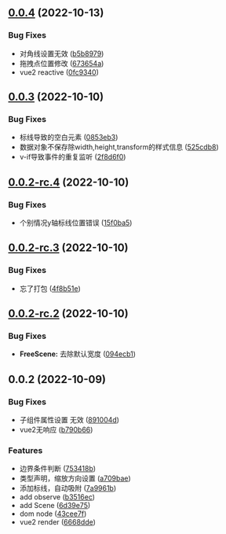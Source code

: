 ## [0.0.4](https://github.com/SepVeneto/free-dom/compare/v0.0.3...v0.0.4) (2022-10-13)


### Bug Fixes

* 对角线设置无效 ([b5b8979](https://github.com/SepVeneto/free-dom/commit/b5b89796487179538cb976872ded1ef0130d9f88))
* 拖拽点位置修改 ([673654a](https://github.com/SepVeneto/free-dom/commit/673654ac87580adbf0b0ed10cb9d44ab75864be7))
* vue2 reactive ([0fc9340](https://github.com/SepVeneto/free-dom/commit/0fc93406fd4697632ab7ebce32ffca42b8c85d65))



## [0.0.3](https://github.com/SepVeneto/free-dom/compare/v0.0.2-rc.4...v0.0.3) (2022-10-10)


### Bug Fixes

* 标线导致的空白元素 ([0853eb3](https://github.com/SepVeneto/free-dom/commit/0853eb3baab07df358bb9639a662e93f46581783))
* 数据对象不保存除width,height,transform的样式信息 ([525cdb8](https://github.com/SepVeneto/free-dom/commit/525cdb8120d2fac4374d03dee4d703f33c74ffb2))
* v-if导致事件的重复监听 ([2f8d6f0](https://github.com/SepVeneto/free-dom/commit/2f8d6f07d11be66d455513b869c28f3f99777c66))



## [0.0.2-rc.4](https://github.com/SepVeneto/free-dom/compare/v0.0.2-rc.3...v0.0.2-rc.4) (2022-10-10)


### Bug Fixes

* 个别情况y轴标线位置错误 ([15f0ba5](https://github.com/SepVeneto/free-dom/commit/15f0ba5ab9a1d16feb3fe6dbe639f351b65b6e8d))



## [0.0.2-rc.3](https://github.com/SepVeneto/free-dom/compare/v0.0.2-rc.2...v0.0.2-rc.3) (2022-10-10)


### Bug Fixes

* 忘了打包 ([4f8b51e](https://github.com/SepVeneto/free-dom/commit/4f8b51e32b5e66ad08cdf4d1e2571db94628a3f7))



## [0.0.2-rc.2](https://github.com/SepVeneto/free-dom/compare/v0.0.2...v0.0.2-rc.2) (2022-10-10)


### Bug Fixes

* **FreeScene:** 去除默认宽度 ([094ecb1](https://github.com/SepVeneto/free-dom/commit/094ecb195ccef8daf6b54ff68fd131bb745edefa))



## 0.0.2 (2022-10-09)


### Bug Fixes

* 子组件属性设置 无效 ([891004d](https://github.com/SepVeneto/free-dom/commit/891004d9636840f84ebe165fcbc4385fed84e68a))
* vue2无响应 ([b790b66](https://github.com/SepVeneto/free-dom/commit/b790b66a201a054ec2db4c7f17ce950984696ea4))


### Features

* 边界条件判断 ([753418b](https://github.com/SepVeneto/free-dom/commit/753418b4c3f0f890565dd5ecd00ba745c543354c))
* 类型声明，缩放方向设置 ([a709bae](https://github.com/SepVeneto/free-dom/commit/a709bae3e95a0d2cc6f2a5be2900cfcf2b583d2c))
* 添加标线，自动吸附 ([7a9961b](https://github.com/SepVeneto/free-dom/commit/7a9961b2fb9567235e5b02103114cb95a4661689))
* add observe ([b3516ec](https://github.com/SepVeneto/free-dom/commit/b3516ecdc72c78bde553857ce5ea9ff3d4cfff2a))
* add Scene ([6d39e75](https://github.com/SepVeneto/free-dom/commit/6d39e7543c6729291d7c6e9eee2ac51ab33d34f9))
* dom node ([43cee7f](https://github.com/SepVeneto/free-dom/commit/43cee7f84053f513c8f5320c78d28465ea47846b))
* vue2 render ([6668dde](https://github.com/SepVeneto/free-dom/commit/6668dde0b3e6f2c75b01df1d88f803a922b0a99e))



